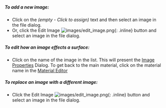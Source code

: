 ##### To add a new image:
 * Click on the *(empty - Click to assign)* text and then select an image in the file dialog.
 * Or, click the Edit Image ![images/edit_image.png](images/edit_image.png){: .inline} button and select an image in the file dialog.

##### To edit how an image effects a surface:
 * Click on the name of the image in the list. This will present the [Image Properties](material-image-properties.html) Dialog.  To get back to the main material, click on the material name in the [Material Editor](material-editor.html#settings)

##### To replace an image with a different image:
  * Click the Edit Image ![images/edit_image.png](images/edit_image.png){: .inline} button and select an image in the file dialog.
